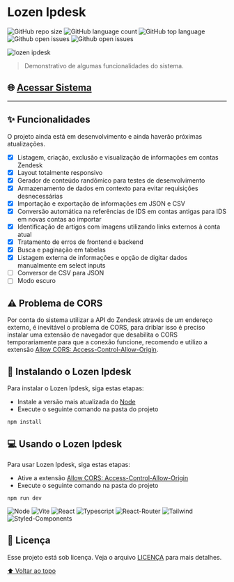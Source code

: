 # Lozen Ipdesk

![GitHub repo size](https://img.shields.io/github/repo-size/yagrrusso/lozen-ipdesk?style=flat-square)
![GitHub language count](https://img.shields.io/github/languages/count/yagrrusso/lozen-ipdesk?style=flat-square)
![GitHub top language](https://img.shields.io/github/languages/top/yagrrusso/lozen-ipdesk?style=flat-square)
![Github open issues](https://img.shields.io/github/issues/yagrrusso/lozen-ipdesk?style=flat-square)
![Github open issues](https://img.shields.io/github/last-commit/yagrrusso/lozen-ipdesk?style=flat-square)

<img src="./public/lozen-ipdesk.gif" alt="lozen ipdesk">

> Demonstrativo de algumas funcionalidades do sistema.

## 🌐 [Acessar Sistema](https://lozen-ipdesk.netlify.app/)

---

## ✨ Funcionalidades

O projeto ainda está em desenvolvimento e ainda haverão próximas atualizações.

- [x] Listagem, criação, exclusão e visualização de informações em contas Zendesk
- [x] Layout totalmente responsivo
- [x] Gerador de conteúdo randômico para testes de desenvolvimento
- [x] Armazenamento de dados em contexto para evitar requisições desnecessárias
- [x] Importação e exportação de informações em JSON e CSV
- [x] Conversão automática na referências de IDS em contas antigas para IDS em novas contas ao importar
- [x] Identificação de artigos com imagens utilizando links externos à conta atual
- [x] Tratamento de erros de frontend e backend
- [x] Busca e paginação em tabelas
- [x] Listagem externa de informações e opção de digitar dados manualmente em select inputs
- [ ] Conversor de CSV para JSON
- [ ] Modo escuro

## ⚠️ Problema de CORS

Por conta do sistema utilizar a API do Zendesk através de um endereço externo, é inevitável o problema de CORS, para driblar isso é preciso instalar uma extensão de navegador que desabilita o CORS temporariamente para que a conexão funcione, recomendo e utilizo a extensão [Allow CORS: Access-Control-Allow-Origin](https://chrome.google.com/webstore/detail/allow-cors-access-control/lhobafahddgcelffkeicbaginigeejlf).

## 🚀 Instalando o Lozen Ipdesk

Para instalar o Lozen Ipdesk, siga estas etapas:

- Instale a versão mais atualizada do [Node](https://nodejs.org/en/)
- Execute o seguinte comando na pasta do projeto

```
npm install
```

## 💻 Usando o Lozen Ipdesk

Para usar Lozen Ipdesk, siga estas etapas:

- Ative a extensão [Allow CORS: Access-Control-Allow-Origin](https://chrome.google.com/webstore/detail/allow-cors-access-control/lhobafahddgcelffkeicbaginigeejlf)
- Execute o seguinte comando na pasta do projeto

```
npm run dev
```

![Node](https://shields.io/badge/Node-v16-339933?logo=node.js&style=flat-square)
![Vite](https://shields.io/badge/Vite-v2-646CFF?logo=vite&style=flat-square)
![React](https://shields.io/badge/React-v18-61DAFB?logo=react&style=flat-square)
![Typescript](https://shields.io/badge/Typescript-v4-3178C6?logo=typescript&style=flat-square)
![React-Router](https://shields.io/badge/React--Router-v6-CA4245?logo=react-router&style=flat-square)
![Tailwind](https://shields.io/badge/Tailwind-v3-06B6D4?logo=tailwindcss&style=flat-square)
![Styled-Components](https://shields.io/badge/Styled--Components-v5-DB7093?logo=styled-components&style=flat-square)

## 📝 Licença

Esse projeto está sob licença. Veja o arquivo [LICENÇA](LICENSE) para mais detalhes.

[⬆ Voltar ao topo](#lozen-ipdesk)<br>

